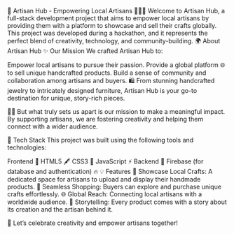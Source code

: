 🌟 Artisan Hub - Empowering Local Artisans 🧑🏻‍🎨
Welcome to Artisan Hub, a full-stack development project that aims to empower local artisans by providing them with a platform to showcase and sell their crafts globally. This project was developed during a hackathon, and it represents the perfect blend of creativity, technology, and community-building.
🌍 About Artisan Hub
✨ Our Mission
We crafted Artisan Hub to:

Empower local artisans to pursue their passion.
Provide a global platform 🌐 to sell unique handcrafted products.
Build a sense of community and collaboration among artisans and buyers.
🛍️ From stunning handcrafted jewelry to intricately designed furniture, Artisan Hub is your go-to destination for unique, story-rich pieces.

👩‍🎨 But what truly sets us apart is our mission to make a meaningful impact. By supporting artisans, we are fostering creativity and helping them connect with a wider audience.

🔨 Tech Stack
This project was built using the following tools and technologies:

Frontend 🌈
HTML5 🖋️
CSS3 🎨
JavaScript ⚡
Backend 🔧
Firebase (for database and authentication) 🔥
💡 Features
🌟 Showcase Local Crafts: A dedicated space for artisans to upload and display their handmade products.
🛒 Seamless Shopping: Buyers can explore and purchase unique crafts effortlessly.
🌐 Global Reach: Connecting local artisans with a worldwide audience.
📖 Storytelling: Every product comes with a story about its creation and the artisan behind it.


🌟 Let’s celebrate creativity and empower artisans together!
